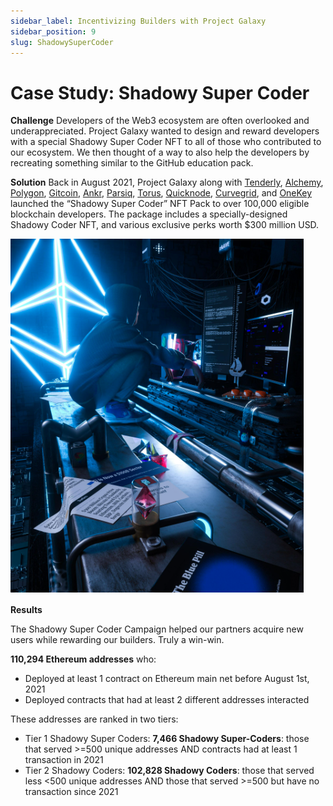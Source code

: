 ```yaml
---
sidebar_label: Incentivizing Builders with Project Galaxy
sidebar_position: 9
slug: ShadowySuperCoder
---
```

# Case Study: Shadowy Super Coder

**Challenge**
Developers of the Web3 ecosystem are often overlooked and underappreciated. Project Galaxy wanted to design and reward developers with a special Shadowy Super Coder NFT to all of those who contributed to our ecosystem. We then thought of a way to also help the developers by recreating something similar to the GitHub education pack.

**Solution**
Back in August 2021, Project Galaxy along with [Tenderly](https://tenderly.co/), [Alchemy](https://www.alchemy.com/), [Polygon](https://polygon.technology/), [Gitcoin](https://gitcoin.co/), [Ankr](https://www.ankr.com/), [Parsiq](https://www.parsiq.net/), [Torus](https://toruswallet.io/), [Quicknode](https://www.quicknode.com/), [Curvegrid](https://www.curvegrid.com/), and [OneKey](https://onekey.so/) launched the “Shadowy Super Coder” NFT Pack to over 100,000 eligible blockchain developers. The package includes a specially-designed Shadowy Coder NFT, and various exclusive perks worth $300 million USD.

![Untitled](assets/shadowy-super-coder.png)

**Results**

The Shadowy Super Coder Campaign helped our partners acquire new users while rewarding our builders. Truly a win-win. 

**110,294 Ethereum addresses** who:

* Deployed at least 1 contract on Ethereum main net before August 1st, 2021
* Deployed contracts that had at least 2 different addresses interacted

These addresses are ranked in two tiers:

* Tier 1 Shadowy Super Coders: **7,466 Shadowy Super-Coders**: those that served >=500 unique addresses AND contracts had at least 1 transaction in 2021
* Tier 2 Shadowy Coders: **102,828 Shadowy Coders**: those that served less <500 unique addresses AND those that served >=500 but have no transaction since 2021
